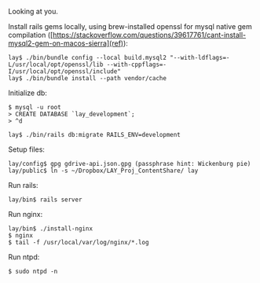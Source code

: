 Looking at you.

Install rails gems locally, using brew-installed openssl for mysql native gem compilation ([https://stackoverflow.com/questions/39617761/cant-install-mysql2-gem-on-macos-sierra](ref)):
```
lay$ ./bin/bundle config --local build.mysql2 "--with-ldflags=-L/usr/local/opt/openssl/lib --with-cppflags=-I/usr/local/opt/openssl/include"
lay$ ./bin/bundle install --path vendor/cache
```

Initialize db:
```
$ mysql -u root
> CREATE DATABASE `lay_development`;
> ^d

lay$ ./bin/rails db:migrate RAILS_ENV=development
```

Setup files:
```
lay/config$ gpg gdrive-api.json.gpg (passphrase hint: Wickenburg pie)
lay/public$ ln -s ~/Dropbox/LAY_Proj_ContentShare/ lay
```

Run rails:
```
lay/bin$ rails server
```

Run nginx:
```
lay/bin$ ./install-nginx
$ nginx
$ tail -f /usr/local/var/log/nginx/*.log
```

Run ntpd:
```
$ sudo ntpd -n
```
